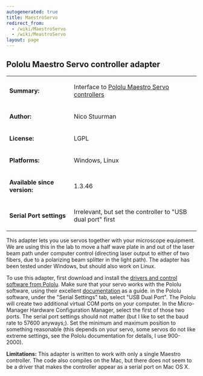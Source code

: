 ```yaml
---
autogenerated: true
title: MaestroServo
redirect_from:
  - /wiki/MaestroServo
  - /wiki/MeastroServo
layout: page
---
```


## Pololu Maestro Servo controller adapter

<table cellspacing=3>
<tr>
<td markdown="1">

**Summary:**

</td>
<td markdown="1" valign="top">

Interface to [Pololu Maestro Servo
controllers](http://www.pololu.com/docs/0J40/all)

</td>
</tr>
<tr>
<td markdown="1">

**Author:**

</td>
<td markdown="1">

Nico Stuurman

</td>
</tr>
<tr>
<td markdown="1">

**License:**

</td>
<td markdown="1">

LGPL

</td>
</tr>
<tr>
<td markdown="1">

**Platforms:**

</td>
<td markdown="1">

Windows, Linux

</td>
</tr>
<tr>
<td markdown="1">

**Available since version:**

</td>
<td markdown="1">

1.3.46

</td>
</tr>
<tr>
<td markdown="1">

**Serial Port settings**

</td>
<td markdown="1">

Irrelevant, but set the controller to "USB dual port" first

</td>
</tr>
</table>

This adapter lets you use servos together with your microscope
equipment. We are using this in the lab to move a half wave plate in and
out of the laser beam path under computer control (directing laser
output to either of two fibers, due to a polarizing beam splitter in the
light path). The adapter has been tested under Windows, but should also
work on Linux.

To use this adapter, first download and install the [drivers and control
software from
Pololu](http://www.pololu.com/file/download/Maestro_windows_100506.zip?file_id=0J266).
Make sure that your servo works with the Pololu software, using their
excellent [documentation](http://www.pololu.com/docs/0J40/all) as a
guide. in the Pololu software, under the "Serial Settings" tab, select
"USB Dual Port". The Pololu will create two additional virtual COM ports
on your computer. In the Micro-Manager Hardware Configuration Manager,
select the first of those two ports. The serial port settings should not
matter (but I like to set the baud rate to 57600 anyways;). Set the
minimum and maximum position to something reasonable (this depends on
your servo, some servos do not like extreme settings, see the Pololu
documentation for details, I use 900-2000).

<b>Limitations:</b> This adapter is written to work with only a single
Maestro controller. The code also compiles on the Mac, but there does
not seem to be a driver that makes the controller appear as a serial
port on Mac OS X.

